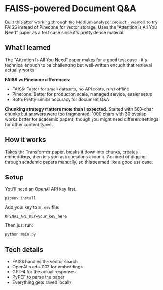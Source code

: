 # FAISS-powered Document Q&A

Built this after working through the Medium analyzer project - wanted to try FAISS instead of Pinecone for vector storage. Uses the "Attention Is All You Need" paper as a test case since it's pretty dense material.

## What I learned

The "Attention Is All You Need" paper makes for a good test case - it's technical enough to be challenging but well-written enough that retrieval actually works.

**FAISS vs Pinecone differences:**
- FAISS: Faster for small datasets, no API costs, runs offline
- Pinecone: Better for production scale, managed service, easier setup
- Both: Pretty similar accuracy for document Q&A

**Chunking strategy matters more than I expected.** Started with 500-char chunks but answers were too fragmented. 1000 chars with 30 overlap works better for academic papers, though you might need different settings for other content types.

## How it works

Takes the Transformer paper, breaks it down into chunks, creates embeddings, then lets you ask questions about it. Got tired of digging through academic papers manually, so this seemed like a good use case.

## Setup

You'll need an OpenAI API key first.

```bash
pipenv install
```

Add your key to a `.env` file:
```
OPENAI_API_KEY=your_key_here
```

Then just run:
```bash
python main.py
```

## Tech details
- FAISS handles the vector search
- OpenAI's ada-002 for embeddings  
- GPT-4 for the actual responses
- PyPDF to parse the paper
- Everything gets saved locally